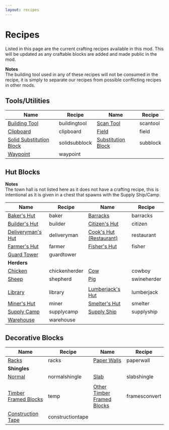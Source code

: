 ```yaml
---
layout: recipes
---
```

# Recipes

Listed in this page are the current crafting recipes available in this mod. This will be updated as any craftable blocks are added and made public in the mod.

**Notes**  
The building tool used in any of these recipes will not be consumed in the recipe, it is simply to separate our recipes from possible conflicting recipes in other mods.

## Tools/Utilities

| Name                             | Recipe                         | Name                       | Recipe                    |
| -------------------------------- | ------------------------------ | -------------------------- | ------------------------- |
| [Building Tool](../items/buildingtool) | <recipe>buildingtool</recipe> | [Scan Tool](../items/scantool) | <recipe>scantool</recipe> |
| [Clipboard](../)        | <recipe>clipboard</recipe>     | [Field](../buildings/farm)    | <recipe>field</recipe>    |
| [Solid Substitution Block](../items/scantool) | <recipe>solidsubblock</recipe> | [Substitution Block](../items/scantool) | <recipe>subblock</recipe> |
| [Waypoint](../)         | <recipe>waypoint</recipe>      |                            |                           |

## Hut Blocks

**Notes**  
The town hall is not listed here as it does not have a crafting recipe, this is intentional as it is given in a chest that spawns with the Supply Ship/Camp.

| Name                                      | Recipe                         | Name                                     | Recipe                       |
| ----------------------------------------- | ------------------------------ | ---------------------------------------- | ---------------------------- |
| [Baker's Hut](../buildings/bakery) | <recipe>baker</recipe>         | [Barracks](../buildings/barracks)               | <recipe>barracks</recipe>    |
| [Builder's Hut](../buildings/builder) | <recipe>builder</recipe>    | [Citizen's Hut](../buildings/citizenhut)                    | <recipe>citizen</recipe>     |
| [Deliveryman's Hut](../buildings/deliveryman) | <recipe>deliveryman</recipe>   | [Cook's Hut (Restaurant)](../buildings/restaurant) | <recipe>restaurant</recipe>  |
| [Farmer's Hut](../buildings/farm)  | <recipe>farmer</recipe>        | [Fisher's Hut](../buildings/fisherman)       | <recipe>fisher</recipe>      |
| [Guard Tower](../buildings/guardtower)             | <recipe>guardtower</recipe>    |                                 |                              |
| **Herders**                               |                                |                                          |                              |
| [Chicken](../buildings/chickenherder) | <recipe>chickenherder</recipe> | [Cow](..//buildings/cowboy)     | <recipe>cowboy</recipe>      |
| [Sheep](../buildings/shepherd)     | <recipe>shepherd</recipe>      | [Pig](../buildings/swineherder)   | <recipe>swineherder</recipe> |
|                                           |                                |                                          |                              |
| [Library](../buildings/library)    | <recipe>library</recipe>       | [Lumberjack's Hut](../buildings/sawmill)  | <recipe>lumberjack</recipe>  |
| [Miner's Hut](../buildings/mine)      | <recipe>miner</recipe>         | [Smelter's Hut](../buildings/smeltery)        | <recipe>smelter</recipe>     |
| [Supply Camp](../items/supplycamp) | <recipe>supplycamp</recipe>    | [Supply Ship](../)                       | <recipe>supplyship</recipe>  |
| [Warehouse](../items/supplyship)   | <recipe>warehouse</recipe>     |                                          |                              |

## Decorative Blocks

| Name                         | Recipe                            | Name                               | Recipe                         |
| ---------------------------- | --------------------------------- | ---------------------------------- | ------------------------------ |
| [Racks](temp)                | <recipe>racks</recipe>            | [Paper Walls](temp)                | <recipe>paperwall</recipe>     |
| **Shingles**                 |                                   |                                    |                                |
| [Normal](temp)               | <recipe>normalshingle</recipe>    | [Slab](temp)                       | <recipe>slabshingle</recipe>   |
|                              |                                   |                                    |                                |
| [Timber Framed Blocks](temp) | <recipe>temp</recipe>             | [Other Timber Framed Blocks](temp) | <recipe>framesconvert</recipe> |
| [Construction Tape](temp)    | <recipe>constructiontape</recipe> |                                    |                                |

